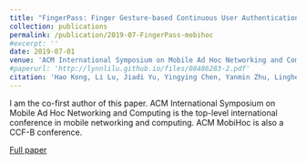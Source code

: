 ```yaml
---
title: "FingerPass: Finger Gesture-based Continuous User Authentication for Smart Homes Using Commodity WiFi"
collection: publications
permalink: /publication/2019-07-FingerPass-mobihoc
#excerpt: ''
date: 2019-07-01
venue: 'ACM International Symposium on Mobile Ad Hoc Networking and Computing (ACM MobiHoc 2019)'
#paperurl: 'http://lynnlilu.github.io/files/08486283-2.pdf'
citation: 'Hao Kong, Li Lu, Jiadi Yu, Yingying Chen, Yanmin Zhu, Linghe Kong, Minglu Li. (2019). &quot;FingerPass: Finger Gesture-based Continuous User Authentication for Smart Homes Using Commodity WiFi.&quot; <i>ACM MobiHoc 2019</i>. Catania, Italy. pp. 201-210. doi: 10.1145/3323679.3326518'
---
```


I am the co-first author of this paper. ACM International Symposium on Mobile Ad Hoc Networking and Computing is the top-level international conference in mobile networking and computing. ACM MobiHoc is also a CCF-B conference.

[Full paper](https://dl.acm.org/citation.cfm?doid=3323679.3326518)

